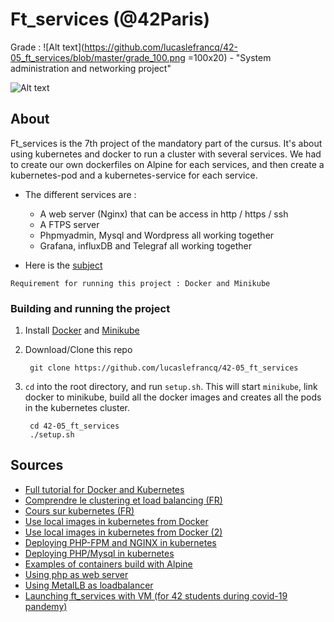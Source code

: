 # Ft_services (@42Paris)

Grade : ![Alt text](https://github.com/lucaslefrancq/42-05_ft_services/blob/master/grade_100.png =100x20) - "System administration and networking project"

![Alt text](https://github.com/lucaslefrancq/42-05_ft_services/blob/master/ft_services_example.png)

## About

Ft_services is the 7th project of the mandatory part of the cursus.
It's about using kubernetes and docker to run a cluster with several services.
We had to create our own dockerfiles on Alpine for each services, and then create
a kubernetes-pod and a kubernetes-service for each service.

- The different services are :
    - A web server (Nginx) that can be access in http / https / ssh
	- A FTPS server
    - Phpmyadmin, Mysql and Wordpress all working together
    - Grafana, influxDB and Telegraf all working together

- Here is the [subject][1]

`Requirement for running this project : Docker and Minikube`

### Building and running the project

1. Install [Docker][2] and [Minikube][3]

2. Download/Clone this repo

        git clone https://github.com/lucaslefrancq/42-05_ft_services

2. `cd` into the root directory, and run `setup.sh`. This will start `minikube`, link docker to minikube, build all
	the docker images and creates all the pods in the kubernetes cluster.

        cd 42-05_ft_services
        ./setup.sh

## Sources

- [Full tutorial for Docker and Kubernetes][4]
- [Comprendre le clustering et load balancing (FR)][5]
- [Cours sur kubernetes (FR)][6]
- [Use local images in kubernetes from Docker][7]
- [Use local images in kubernetes from Docker (2)][8]
- [Deploying PHP-FPM and NGINX in kubernetes][9]
- [Deploying PHP/Mysql in kubernetes][10]
- [Examples of containers build with Alpine][11]
- [Using php as web server][12]
- [Using MetalLB as loadbalancer][13]
- [Launching ft_services with VM (for 42 students during covid-19 pandemy)][14]

[1]: https://github.com/lucaslefrancq/42-05_ft_services/blob/master/ft_services.en.subject.pdf
[2]: https://docs.docker.com/get-docker/
[3]: https://kubernetes.io/fr/docs/tasks/tools/install-minikube/
[4]: https://www.youtube.com/watch?v=jPdIRX6q4jA&list=PLy7NrYWoggjwPggqtFsI_zMAwvG0SqYCb&ab_channel=TechWorldwithNana
[5]: https://www.youtube.com/watch?v=9EoqLdmZCTU&ab_channel=Cookieconnect%C3%A9
[6]: https://devopssec.fr/article/cours-complet-apprendre-orchestrateur-kubernetes-k8s
[7]: https://stackoverflow.com/questions/40144138/pull-a-local-image-to-run-a-pod-in-kubernetes
[8]: https://stackoverflow.com/questions/53714508/is-possible-to-use-local-image-into-pods-yaml-in-kubernetes
[9]: https://www.digitalocean.com/community/tutorials/how-to-deploy-a-php-application-with-kubernetes-on-ubuntu-16-04
[10]: https://medium.com/faun/deploy-your-first-scaleable-php-mysql-web-application-in-kubernetes-33ed7ab66595
[11]: https://github.com/container-examples
[12]: https://www.php.net/manual/en/features.commandline.webserver.php
[13]: https://medium.com/@shoaib_masood/metallb-network-loadbalancer-minikube-335d846dfdbe
[14]: https://www.notion.so/Ft_services-VM-852d4f9b0d9a42c1a2de921e4a2ac417